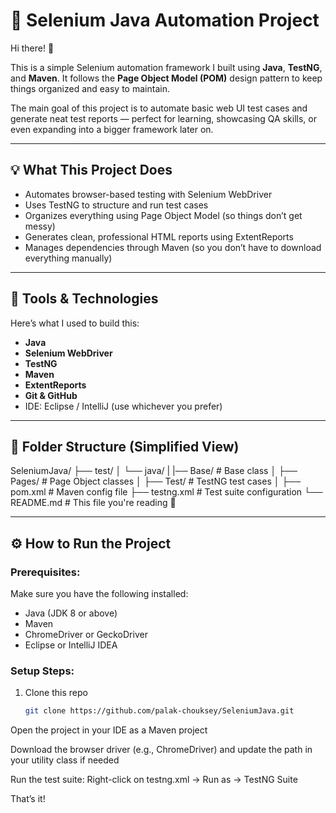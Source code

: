 
# 🧪 Selenium Java Automation Project

Hi there! 👋

This is a simple Selenium automation framework I built using **Java**, **TestNG**, and **Maven**. It follows the **Page Object Model (POM)** design pattern to keep things organized and easy to maintain.

The main goal of this project is to automate basic web UI test cases and generate neat test reports — perfect for learning, showcasing QA skills, or even expanding into a bigger framework later on.

---

## 💡 What This Project Does

- Automates browser-based testing with Selenium WebDriver
- Uses TestNG to structure and run test cases
- Organizes everything using Page Object Model (so things don’t get messy)
- Generates clean, professional HTML reports using ExtentReports
- Manages dependencies through Maven (so you don’t have to download everything manually)

---

## 🧰 Tools & Technologies

Here’s what I used to build this:

- **Java**  
- **Selenium WebDriver**  
- **TestNG**  
- **Maven**  
- **ExtentReports**  
- **Git & GitHub**  
- IDE: Eclipse / IntelliJ (use whichever you prefer)

---

## 📁 Folder Structure (Simplified View)

SeleniumJava/
├── test/
│ └── java/
| |── Base/ # Base class
│ ├── Pages/ # Page Object classes
│ ├── Test/ # TestNG test cases
│
├── pom.xml # Maven config file
├── testng.xml # Test suite configuration
└── README.md # This file you're reading 🙂

---

## ⚙️ How to Run the Project

### Prerequisites:

Make sure you have the following installed:

- Java (JDK 8 or above)
- Maven
- ChromeDriver or GeckoDriver
- Eclipse or IntelliJ IDEA

### Setup Steps:

1. Clone this repo  
   ```bash
   git clone https://github.com/palak-chouksey/SeleniumJava.git
Open the project in your IDE as a Maven project

Download the browser driver (e.g., ChromeDriver) and update the path in your utility class if needed

Run the test suite:
Right-click on testng.xml → Run as → TestNG Suite

That’s it!
